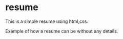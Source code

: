 # resume
  This is a simple resume using html,css.
  
Example of how a resume can be without any details.
